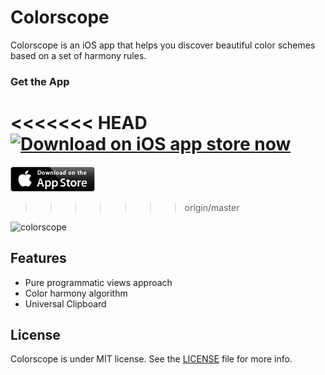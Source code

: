 # Colorscope
Colorscope is an iOS app that helps you discover beautiful color schemes based on a set of harmony rules.

### Get the App

<<<<<<< HEAD
<a href="https://itunes.apple.com/us/app/coffee-filter-find-coffee/id1000846120?ls=1&mt=8" target="_blank"><img alt="Download on iOS app store now" src="https://raw.githubusercontent.com/jamesmontemagno/My-StepCounter/master/Artwork/AppleAppStore.png"/></a>
=======

<a href="https://appsto.re/us/ee7Gfb.i" target="_blank"><img alt="Download on iOS app store now" src="Colorscope/Artwork/AppleAppStore.png"/></a>
>>>>>>> origin/master

![colorscope](https://cloud.githubusercontent.com/assets/16951799/25067811/402f4a54-2214-11e7-9a32-1e8b8c0382f7.png)

## Features

* Pure programmatic views approach
* Color harmony algorithm
* Universal Clipboard

## License

Colorscope is under MIT license. See the [LICENSE](LICENSE) file for more info.
